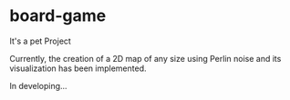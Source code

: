 # board-game

It's a pet Project

Currently, the creation of a 2D map of any size using Perlin noise and its visualization has been implemented.

In developing...
